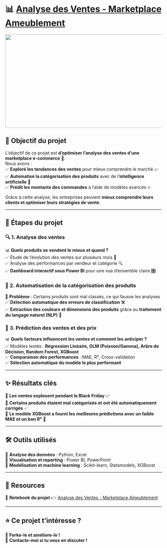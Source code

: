 # 📊 [Analyse des Ventes - Marketplace Ameublement](https://github.com/Samadkod/Cat-gorisation-de-produits/blob/main/Cat%C3%A9gorisation%20%26%20Extraction%20de%20caract%C3%A9ristiques%20de%20produits%20%C3%A0%20partir%20du%20texte..ipynb)

<p align="center">
  <img src="https://www.bedeo.fr/wp-content/uploads/2024/03/tof-ecommerce.jpg" width="1000" height="300" />
</p>

## 🚀 Objectif du projet  

L’objectif de ce projet est **d’optimiser l’analyse des ventes d’une marketplace e-commerce** 🛒.  
Nous avons :  
✅ **Exploré les tendances des ventes** pour mieux comprendre le marché 📈  
✅ **Automatisé la catégorisation des produits** avec de l’**intelligence artificielle** 🤖  
✅ **Prédit les montants des commandes** à l’aide de modèles avancés 🔥  

Grâce à cette analyse, les entreprises peuvent **mieux comprendre leurs clients et optimiser leurs stratégies de vente**.  

---

## 📌 Étapes du projet  

### 🔍 **1. Analyse des ventes**  
📊 **Quels produits se vendent le mieux et quand ?**  
✅ Étude de l’évolution des ventes sur plusieurs mois 📆  
✅ Analyse des performances par vendeur et catégorie 🔍  
✅ **Dashboard interactif sous Power BI** pour une vue d’ensemble claire 🎛️  

### 🤖 **2. Automatisation de la catégorisation des produits**  
🎯 **Problème** : Certains produits sont mal classés, ce qui fausse les analyses  
✅ **Détection automatique des erreurs de classification** 🛠️  
✅ **Extraction des couleurs et dimensions des produits** grâce au **traitement du langage naturel (NLP)** 🧠  

### 🔢 **3. Prédiction des ventes et des prix**  
📊 **Quels facteurs influencent les ventes et comment les anticiper ?**  
✅ Modèles testés : **Régression Linéaire, GLM (Poisson/Gamma), Arbre de Décision, Random Forest, XGBoost**  
✅ **Comparaison des performances** : MAE, R², Cross-validation  
✅ **Sélection automatique du modèle le plus performant**  

---

## ✨ Résultats clés  

📍 **Les ventes explosent pendant le Black Friday** 📈  
📍 **Certains produits étaient mal catégorisés et ont été automatiquement corrigés** ✅  
📍 **Le modèle XGBoost a fourni les meilleures prédictions avec un faible MAE et un bon R²** 🚀  

---

## 🛠️ Outils utilisés  
🔹 **Analyse des données** : Python, Excel  
🔹 **Visualisation et reporting** : Power BI, PowerPoint  
🔹 **Modélisation et machine learning** : Scikit-learn, Statsmodels, XGBoost  

---

## 📂 Resources  
📌 **Notebook du projet** 👉 [Analyse des Ventes - Marketplace Ameublement](https://github.com/Samadkod/Cat-gorisation-de-produits/blob/main/Cat%C3%A9gorisation%20%26%20Extraction%20de%20caract%C3%A9ristiques%20de%20produits%20%C3%A0%20partir%20du%20texte..ipynb)  

---

## ⭐ Ce projet t’intéresse ?  
🔄 **Forke-le et améliore-le !**  
📩 **Contacte-moi si tu veux en discuter !**  


